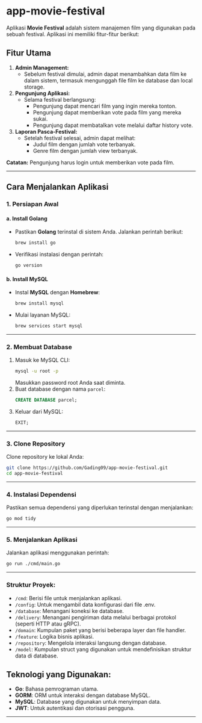 # app-movie-festival

Aplikasi **Movie Festival** adalah sistem manajemen film yang digunakan pada sebuah festival. Aplikasi ini memiliki fitur-fitur berikut:

## Fitur Utama

1. **Admin Management:**
   - Sebelum festival dimulai, admin dapat menambahkan data film ke dalam sistem, termasuk mengunggah file film ke database dan local storage.
2. **Pengunjung Aplikasi:**
   - Selama festival berlangsung:
     - Pengunjung dapat mencari film yang ingin mereka tonton.
     - Pengunjung dapat memberikan vote pada film yang mereka sukai.
     - Pengunjung dapat membatalkan vote melalui daftar history vote.
3. **Laporan Pasca-Festival:**
   - Setelah festival selesai, admin dapat melihat:
     - Judul film dengan jumlah vote terbanyak.
     - Genre film dengan jumlah view terbanyak.

**Catatan:** Pengunjung harus login untuk memberikan vote pada film.

---

## Cara Menjalankan Aplikasi

### 1. Persiapan Awal

#### a. **Install Golang**

- Pastikan **Golang** terinstal di sistem Anda. Jalankan perintah berikut:
  ```bash
  brew install go
  ```
- Verifikasi instalasi dengan perintah:
  ```bash
  go version
  ```

#### b. **Install MySQL**

- Instal **MySQL** dengan **Homebrew**:
  ```bash
  brew install mysql
  ```
- Mulai layanan MySQL:
  ```bash
  brew services start mysql
  ```

---

### 2. Membuat Database

1. Masuk ke MySQL CLI:
   ```bash
   mysql -u root -p
   ```
   Masukkan password root Anda saat diminta.
2. Buat database dengan nama `parcel`:
   ```sql
   CREATE DATABASE parcel;
   ```
3. Keluar dari MySQL:
   ```sql
   EXIT;
   ```

---

### 3. Clone Repository

Clone repository ke lokal Anda:

```bash
git clone https://github.com/Gading09/app-movie-festival.git
cd app-movie-festival
```

---

### 4. Instalasi Dependensi

Pastikan semua dependensi yang diperlukan terinstal dengan menjalankan:

```bash
go mod tidy
```

---

### 5. Menjalankan Aplikasi

Jalankan aplikasi menggunakan perintah:

```bash
go run ./cmd/main.go
```

---

### Struktur Proyek:

- `/cmd`: Berisi file untuk menjalankan aplikasi.
- `/config`: Untuk mengambil data konfigurasi dari file .env.
- `/database`: Menangani koneksi ke database.
- `/delivery`: Menangani pengiriman data melalui berbagai protokol (seperti HTTP atau gRPC).
- `/domain`: Kumpulan paket yang berisi beberapa layer dan file handler.
- `/feature`: Logika bisnis aplikasi.
- `/repository`: Mengelola interaksi langsung dengan database.
- `/model`: Kumpulan struct yang digunakan untuk mendefinisikan struktur data di database.

## Teknologi yang Digunakan:

- **Go**: Bahasa pemrograman utama.
- **GORM**: ORM untuk interaksi dengan database MySQL.
- **MySQL**: Database yang digunakan untuk menyimpan data.
- **JWT**: Untuk autentikasi dan otorisasi pengguna.

---
